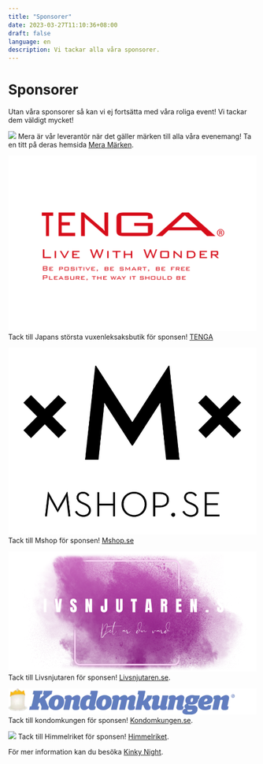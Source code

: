 ```yaml
---
title: "Sponsorer"
date: 2023-03-27T11:10:36+08:00
draft: false
language: en
description: Vi tackar alla våra sponsorer.
---
```

<h1 class=" font-black text-white capitalize font-lucida">Sponsorer</h1>
Utan våra sponsorer så kan vi ej fortsätta med våra roliga event! Vi tackar dem väldigt mycket!

<a href="https://mera.se"><img src="https://www.mera.se/pictures/block_pictures_thumbs/447/vip-kunder_2.png"></a>
Mera är vår leverantör när det gäller märken till alla våra evenemang! Ta en titt på deras hemsida <a href="https://mera.se">Mera Märken</a>.

<a href="https://eustore.tenga.co/"><img src="../assets/images/TENGA.png"></a>
Tack till Japans största vuxenleksaksbutik för sponsen! <a href="https://eustore.tenga.co/">TENGA</a>

<a href="https://www.mshop.se/"><img src="../assets/images/MSHOP.jpg"></a>
Tack till Mshop för sponsen! <a href="https://www.mshop.se/">Mshop.se</a>

<a href="https://www.livsnjutaren.se/"><img src="../assets/images/livsnjutaren.png"></a>
Tack till Livsnjutaren för sponsen! <a href="https://www.livsnjutaren.se/">Livsnjutaren.se</a>.

<a href="https://www.kondomkungen.se/"><img src="../assets/images/kondomkungen.png"></a>
Tack till kondomkungen för sponsen! <a href="https://www.kondomkungen.se/">Kondomkungen.se</a>.

<a href="https://www.himmelriket.se/"><img src="../assets/images/himmel.png"></a>
Tack till Himmelriket för sponsen! <a href="https://www.himmelriket.se/">Himmelriket</a>.


För mer information kan du besöka <a href="https://kinkynight.com">Kinky Night</a>.
